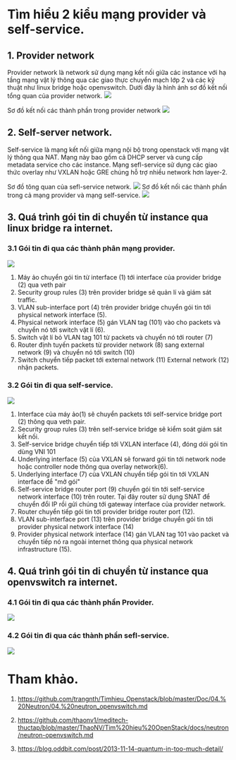 # Tìm hiểu 2 kiểu mạng provider và self-service.

## 1. Provider network 

Provider network là network sử dụng mạng kết nối giữa các instance với hạ tầng mạng vật lý thông qua các giao thực chuyển mạch lớp 2 và các kỹ thuật như linux bridge hoặc openvswitch.
Dưới đây là  hình ảnh sơ đồ kết nối tổng quan của provider network.
![](ntimg/network1-overview.png)

Sơ đồ kết nối các thành phần trong provider network
![](ntimg/network1-connectivity.png)



## 2. Self-server network.

Self-service là mạng  kết nối giữa mạng nội bộ trong openstack với mạng vật lý thông qua NAT. Mạng này bao gồm cả DHCP server và cung cấp metadata service cho các instance.
Mạng sefl-service  sử dụng các giao thức overlay như VXLAN hoặc GRE chúng hỗ trợ nhiều network hơn layer-2.

Sơ đồ tông quan của sefl-service network.
![](ntimg/network2-overview.png)
Sơ đồ kết nối các thành phần trong cả mạng provider và mạng self-service.
![](ntimg/network2-connectivity.png)


## 3. Quá trình gói tin di chuyển từ instance qua linux bridge ra internet.

### 3.1 Gói tin đi qua các thành phân mạng provider.
![](ntimg/br-packet1.png)

1. Máy ảo chuyển gói tin từ interface (1) tới interface của provider bridge (2) qua veth pair
2. Security group rules (3) trên provider bridge sẽ quản lí và giám sát traffic.
3. VLAN sub-interface port (4) trên provider bridge chuyển gói tin tới physical network interface (5).
4. Physical network interface (5) gán VLAN tag (101) vào cho packets và chuyển nó tới switch vật lí (6).
5. Switch vật lí bỏ VLAN tag 101 từ packets và chuyển nó tới router (7)
6. Router định tuyến packets từ provider network (8) sang external network (9) và chuyển nó tới switch (10)
7. Switch chuyển tiếp packet tới external network (11)
External network (12) nhận packets.


### 3.2 Gói tin đi qua self-service.

![](ntimg/self-service1.png)

1. Interface của máy ảo(1) sẽ chuyển packets tới self-service bridge port (2) thông qua veth pair.
2. Security group rules (3) trên self-service bridge sẽ kiểm soát giám sát kết nối.
3. Self-service bridge chuyển tiếp tới VXLAN interface (4), đóng dói gói tin dùng VNI 101
4. Underlying interface (5) của VXLAN sẽ forward gói tin tới network node hoặc controller node thông qua overlay network(6).
5. Underlying interface (7) của VXLAN chuyển tiếp gói tin tới VXLAN interface để "mở gói"
6. Self-service bridge router port (9) chuyển gói tin tới self-service network interface (10) trên router. Tại đây router sử dụng SNAT để chuyển đổi IP rồi gửi chúng tới gateway interface của provider network.
7. Router chuyển tiếp gói tin tới provider bridge router port (12).
8. VLAN sub-interface port (13) trên provider bridge chuyển gói tin tới provider physical network interface (14)
9. Provider physical network interface (14) gán VLAN tag 101 vào packet và chuyển tiếp nó ra ngoài internet thông qua physical network infrastructure (15).


## 4. Quá trình gói tin di chuyển từ instance qua openvswitch ra internet.

### 4.1 Gói tin đi qua các thành phần Provider.
![](ntimg/ovs-provider.png)

### 4.2 Gói tin đi qua các thành phần sefl-service.
![](ntimg/ovs-self.png)


# Tham khảo.

1. https://github.com/trangnth/Timhieu_Openstack/blob/master/Doc/04.%20Neutron/04.%20neutron_openvswitch.md

2. https://github.com/thaonv1/meditech-thuctap/blob/master/ThaoNV/Tim%20hieu%20OpenStack/docs/neutron/neutron-openvswitch.md

3. https://blog.oddbit.com/post/2013-11-14-quantum-in-too-much-detail/